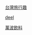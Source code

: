 [台灣旅行趣](https://taiwan.sharelife.tw/)

[deel](https://www.letsdeel.com/)

[萬波飲料](https://wanpotea.com/news.php)
